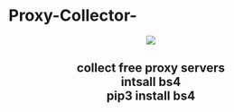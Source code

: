 # Proxy-Collector-
<center>
<img src="https://f.top4top.net/p_487z2ju01.png" /> <br/>
<h2>collect free proxy servers </br>
intsall bs4 <br/>
pip3 install bs4</h2>
</center>

